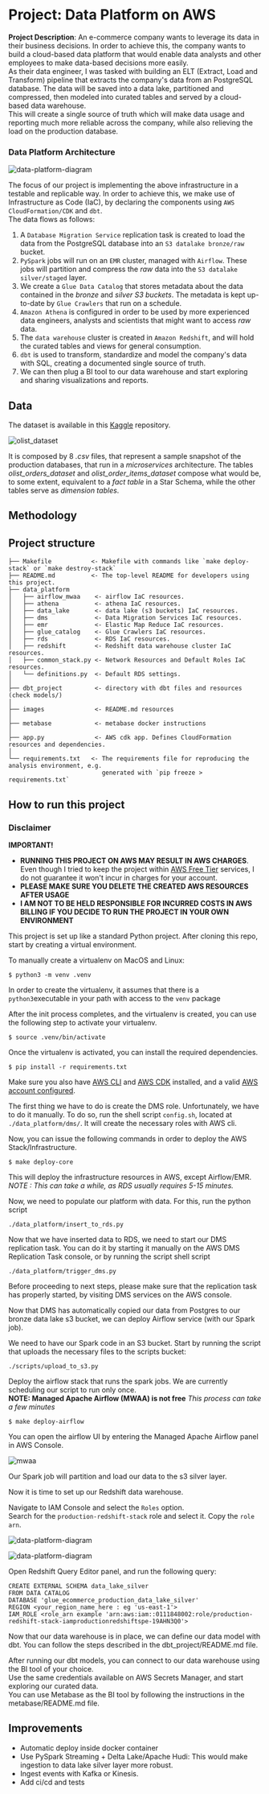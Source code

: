 # Project: Data Platform on AWS

**Project Description**: An e-commerce company wants to leverage its data in their business decisions. In order to achieve this, the company wants to build a cloud-based data platform that would enable data analysts and other employees to make data-based decisions more easily.  
As their data engineer, I was tasked with building an ELT (Extract, Load and Transform) pipeline that extracts the company's data from an PostgreSQL database. The data will be saved into a data lake, partitioned and compressed, then modeled into curated tables and served by a cloud-based data warehouse.  
This will create a single source of truth which will make data usage and reporting much more reliable across the company, while also relieving the load on the production database.

### Data Platform Architecture

![data-platform-diagram](images/data-platform-silver.jpg)

The focus of our project is implementing the above infrastructure in a testable and replicable way. In order to achieve this, we make use of Infrastructure as Code (IaC), by declaring the components using `AWS CloudFormation/CDK` and `dbt`.  
The data flows as follows:  
1. A `Database Migration Service` replication task is created to load the data from the PostgreSQL database into an `S3 datalake bronze/raw` bucket.
2. `PySpark` jobs will run on an `EMR` cluster, managed with `Airflow`. These jobs will partition and compress the _raw_ data into the `S3 datalake silver/staged` layer.
3. We create a `Glue Data Catalog` that stores metadata about the data contained in the _bronze_ and _silver S3 buckets_. The metadata is kept up-to-date by `Glue Crawlers` that run on a schedule.
4. `Amazon Athena` is configured in order to be used by more experienced data engineers, analysts and scientists that might want to access _raw_ data.
5. The `data warehouse` cluster is created in `Amazon Redshift`, and will hold the curated tables and views for general consumption.
6. `dbt` is used to transform, standardize and model the company's data with SQL, creating a documented single source of truth.
7. We can then plug a BI tool to our data warehouse and start exploring and sharing visualizations and reports.  

## Data

The dataset is available in this [Kaggle](https://www.kaggle.com/olistbr/brazilian-ecommerce?select=olist_orders_dataset.csv) repository.

![olist_dataset](images/olist_data.png)

It is composed by 8 _.csv_ files, that represent a sample snapshot of the production databases, that run in a _microservices_ architecture.
The tables _olist_orders_dataset_ and _olist_order_items_dataset_ compose what would be, to some extent, equivalent to a _fact table_ in a Star Schema, while the other tables serve as _dimension tables_.

## Methodology


## Project structure

```
├── Makefile           <- Makefile with commands like `make deploy-stack` or `make destroy-stack`
├── README.md          <- The top-level README for developers using this project.
├── data_platform
│   ├── airflow_mwaa    <- airflow IaC resources.
│   ├── athena          <- athena IaC resources.
│   ├── data_lake       <- data lake (s3 buckets) IaC resources.
│   ├── dms             <- Data Migration Services IaC resources.
│   ├── emr             <- Elastic Map Reduce IaC resources.
│   ├── glue_catalog    <- Glue Crawlers IaC resources.
│   ├── rds             <- RDS IaC resources.
│   ├── redshift        <- Redshift data warehouse cluster IaC resources.
│   ├── common_stack.py <- Network Resources and Default Roles IaC resources.
│   └── definitions.py  <- Default RDS settings.
│
├── dbt_project         <- directory with dbt files and resources (check models/)
│
├── images              <- README.md resources
│
├── metabase            <- metabase docker instructions
│
├── app.py              <- AWS cdk app. Defines CloudFormation resources and dependencies.
│
└── requirements.txt   <- The requirements file for reproducing the analysis environment, e.g.
                          generated with `pip freeze > requirements.txt`
```

## How to run this project 

### Disclaimer

**IMPORTANT!**
- **RUNNING THIS PROJECT ON AWS MAY RESULT IN AWS CHARGES**. Even though I tried to keep the project within [AWS Free Tier](https://aws.amazon.com/free/) services, I do not guarantee it won't incur in charges for your account.  
- **PLEASE MAKE SURE YOU DELETE THE CREATED AWS RESOURCES AFTER USAGE**
- **I AM NOT TO BE HELD RESPONSIBLE FOR INCURRED COSTS IN AWS BILLING IF YOU DECIDE TO RUN THE PROJECT IN YOUR OWN ENVIRONMENT**  

This project is set up like a standard Python project. After cloning this repo, start by creating a virtual environment.

To manually create a virtualenv on MacOS and Linux:

```
$ python3 -m venv .venv
```

In order to create the virtualenv, it assumes that there is a `python3`executable in your path with access to the `venv`
package


After the init process completes, and the virtualenv is created, you can use the following
step to activate your virtualenv.

```
$ source .venv/bin/activate
```

Once the virtualenv is activated, you can install the required dependencies.

```
$ pip install -r requirements.txt
```

Make sure you also have [AWS CLI](https://docs.aws.amazon.com/cli/latest/userguide/cli-chap-install.html) and [AWS CDK](https://docs.aws.amazon.com/cdk/latest/guide/getting_started.html) installed, and a valid [AWS account configured](https://docs.aws.amazon.com/cli/latest/userguide/cli-configure-files.html).

The first thing we have to do is create the DMS role. Unfortunately, we have to do it manually.
To do so, run the shell script `config.sh`, located at `./data_platform/dms/`. It will create the necessary roles with
AWS cli.

Now, you can issue the following commands in order to deploy the AWS Stack/Infrastructure.

```
$ make deploy-core
```

This will deploy the infrastructure resources in AWS, except Airflow/EMR.  
_NOTE : This can take a while, as RDS usually requires 5-15 minutes._

Now, we need to populate our platform with data. For this, run the python script

```
./data_platform/insert_to_rds.py
```

Now that we have inserted data to RDS, we need to start our DMS replication task.
You can do it by starting it manually on the AWS DMS Replication Task console, or by running the script shell script 

```
./data_platform/trigger_dms.py
```

Before proceeding to next steps, please make sure that the replication task has properly started,
by visiting DMS services on the AWS console.

Now that DMS has automatically copied our data from Postgres to our bronze data lake s3 bucket, we can
deploy Airflow service (with our Spark job).

We need to have our Spark code in an S3 bucket. Start by running the script that uploads the necessary files to the
scripts bucket: 
```
./scripts/upload_to_s3.py
```

Deploy the airflow stack that runs the spark jobs. We are currently scheduling our script to run only once.  
**NOTE: Managed Apache Airflow (MWAA) is not free**
_This process can take a few minutes_

```
$ make deploy-airflow
```

You can open the airflow UI by entering the Managed Apache Airflow panel in AWS Console.

![mwaa](images/mwaa_panel.png)

Our Spark job will partition and load our data to the s3 silver layer.  

Now it is time to set up our Redshift data warehouse.  

Navigate to IAM Console and select the `Roles` option.  
Search for the `production-redshift-stack` role and select it.
Copy the `role arn`.

![data-platform-diagram](images/iam_panel.png)

![data-platform-diagram](images/iam_role_arn.png)

Open Redshift Query Editor panel, and run the following query:

```sqlite-psql
CREATE EXTERNAL SCHEMA data_lake_silver
FROM DATA CATALOG
DATABASE 'glue_ecommerce_production_data_lake_silver'
REGION <your_region_name_here : eg 'us-east-1'>
IAM_ROLE <role_arn example 'arn:aws:iam::0111848002:role/production-redshift-stack-iamproductionredshiftspe-19AHN3Q0'>
```

Now that our data warehouse is in place, we can define our data model with dbt. You can follow the steps described in
the dbt_project/README.md file.

After running our dbt models, you can connect to our data warehouse using the BI tool of your choice.  
Use the same credentials available on AWS Secrets Manager, and start exploring our curated data.  
You can use Metabase as the BI tool by following the instructions in the metabase/README.md file. 

## Improvements

- Automatic deploy inside docker container
- Use PySpark Streaming + Delta Lake/Apache Hudi: This would make ingestion to data lake silver layer more robust.
- Ingest events with Kafka or Kinesis.
- Add ci/cd and tests
